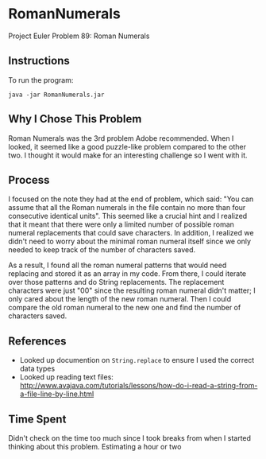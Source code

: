 # RomanNumerals
Project Euler Problem 89: Roman Numerals

## Instructions
To run the program:
```
java -jar RomanNumerals.jar
```

## Why I Chose This Problem

Roman Numerals was the 3rd problem Adobe recommended. When I looked, it seemed like a good puzzle-like problem compared to the other two. I thought it would make for an interesting challenge so I went with it.

## Process

I focused on the note they had at the end of problem, which said: "You can assume that all the Roman numerals in the file contain no more than four consecutive identical units". This seemed like a crucial hint and I realized that it meant that there were only a limited number of possible roman numeral replacements that could save characters. In addition, I realized we didn't need to worry about the minimal roman numeral itself since we only needed to keep track of the number of characters saved. 

As a result, I found all the roman numeral patterns that would need replacing and stored it as an array in my code. From there, I could iterate over those patterns and do String replacements. The replacement characters were just "00" since the resulting roman numeral didn't matter; I only cared about the length of the new roman numeral. Then I could compare the old roman numeral to the new one and find the number of characters saved. 

## References
* Looked up documention on `String.replace` to ensure I used the correct data types
* Looked up reading text files: http://www.avajava.com/tutorials/lessons/how-do-i-read-a-string-from-a-file-line-by-line.html

## Time Spent

Didn't check on the time too much since I took breaks from when I started thinking about this problem. Estimating a hour or two
